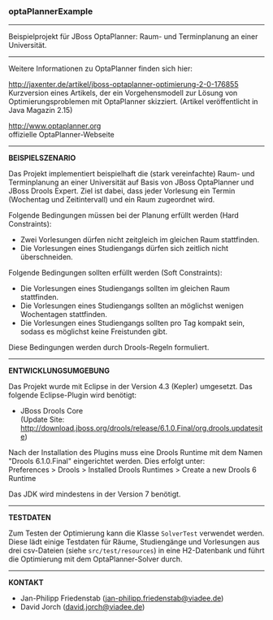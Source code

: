 ### optaPlannerExample
-----
Beispielprojekt für JBoss OptaPlanner: Raum- und Terminplanung an einer Universität.

-----

Weitere Informationen zu OptaPlanner finden sich hier:

http://jaxenter.de/artikel/jboss-optaplanner-optimierung-2-0-176855  
Kurzversion eines Artikels, der ein Vorgehensmodell zur Lösung von Optimierungsproblemen mit OptaPlanner
skizziert. (Artikel veröffentlicht in Java Magazin 2.15)

http://www.optaplanner.org  
offizielle OptaPlanner-Webseite

-----

**BEISPIELSZENARIO**

Das Projekt implementiert beispielhaft die (stark vereinfachte) Raum- und Terminplanung an einer Universität
auf Basis von JBoss OptaPlanner und JBoss Drools Expert. Ziel ist dabei, dass jeder Vorlesung ein Termin
(Wochentag und Zeitintervall) und ein Raum zugeordnet wird.

Folgende Bedingungen müssen bei der Planung erfüllt werden (Hard Constraints):
- Zwei Vorlesungen dürfen nicht zeitgleich im gleichen Raum stattfinden.
- Die Vorlesungen eines Studiengangs dürfen sich zeitlich nicht überschneiden.

Folgende Bedingungen sollten erfüllt werden (Soft Constraints):
- Die Vorlesungen eines Studiengangs sollten im gleichen Raum stattfinden.
- Die Vorlesungen eines Studiengangs sollten an möglichst wenigen Wochentagen stattfinden.
- Die Vorlesungen eines Studiengangs sollten pro Tag kompakt sein, sodass es möglichst keine Freistunden gibt.

Diese Bedingungen werden durch Drools-Regeln formuliert.

-----

**ENTWICKLUNGSUMGEBUNG**

Das Projekt wurde mit Eclipse in der Version 4.3 (Kepler) umgesetzt. Das folgende Eclipse-Plugin wird benötigt:

- JBoss Drools Core  
(Update Site: http://download.jboss.org/drools/release/6.1.0.Final/org.drools.updatesite)

Nach der Installation des Plugins muss eine Drools Runtime mit dem Namen "Drools 6.1.0.Final" eingerichtet 
werden. Dies erfolgt unter:  
Preferences > Drools > Installed Drools Runtimes > Create a new Drools 6 Runtime

Das JDK wird mindestens in der Version 7 benötigt.

-----

**TESTDATEN**

Zum Testen der Optimierung kann die Klasse `SolverTest` verwendet werden. Diese lädt einige Testdaten für Räume, Studiengänge
und Vorlesungen aus drei csv-Dateien (siehe `src/test/resources`) in eine H2-Datenbank und führt die Optimierung mit
dem OptaPlanner-Solver durch.

-----

**KONTAKT**
- Jan-Philipp Friedenstab (jan-philipp.friedenstab@viadee.de)
- David Jorch (david.jorch@viadee.de)
